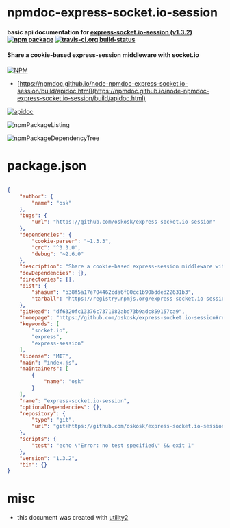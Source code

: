 # npmdoc-express-socket.io-session

#### basic api documentation for  [express-socket.io-session (v1.3.2)](https://github.com/oskosk/express-socket.io-session#readme)  [![npm package](https://img.shields.io/npm/v/npmdoc-express-socket.io-session.svg?style=flat-square)](https://www.npmjs.org/package/npmdoc-express-socket.io-session) [![travis-ci.org build-status](https://api.travis-ci.org/npmdoc/node-npmdoc-express-socket.io-session.svg)](https://travis-ci.org/npmdoc/node-npmdoc-express-socket.io-session)

#### Share a cookie-based express-session middleware with socket.io

[![NPM](https://nodei.co/npm/express-socket.io-session.png?downloads=true&downloadRank=true&stars=true)](https://www.npmjs.com/package/express-socket.io-session)

- [https://npmdoc.github.io/node-npmdoc-express-socket.io-session/build/apidoc.html](https://npmdoc.github.io/node-npmdoc-express-socket.io-session/build/apidoc.html)

[![apidoc](https://npmdoc.github.io/node-npmdoc-express-socket.io-session/build/screenCapture.buildCi.browser.%252Ftmp%252Fbuild%252Fapidoc.html.png)](https://npmdoc.github.io/node-npmdoc-express-socket.io-session/build/apidoc.html)

![npmPackageListing](https://npmdoc.github.io/node-npmdoc-express-socket.io-session/build/screenCapture.npmPackageListing.svg)

![npmPackageDependencyTree](https://npmdoc.github.io/node-npmdoc-express-socket.io-session/build/screenCapture.npmPackageDependencyTree.svg)



# package.json

```json

{
    "author": {
        "name": "osk"
    },
    "bugs": {
        "url": "https://github.com/oskosk/express-socket.io-session"
    },
    "dependencies": {
        "cookie-parser": "~1.3.3",
        "crc": "^3.3.0",
        "debug": "~2.6.0"
    },
    "description": "Share a cookie-based express-session middleware with socket.io",
    "devDependencies": {},
    "directories": {},
    "dist": {
        "shasum": "b38f5a17e704462cda6f80cc1b90bdded22631b3",
        "tarball": "https://registry.npmjs.org/express-socket.io-session/-/express-socket.io-session-1.3.2.tgz"
    },
    "gitHead": "df6320fc13376c7371082abd73b9adc859157ca9",
    "homepage": "https://github.com/oskosk/express-socket.io-session#readme",
    "keywords": [
        "socket.io",
        "express",
        "express-session"
    ],
    "license": "MIT",
    "main": "index.js",
    "maintainers": [
        {
            "name": "osk"
        }
    ],
    "name": "express-socket.io-session",
    "optionalDependencies": {},
    "repository": {
        "type": "git",
        "url": "git+https://github.com/oskosk/express-socket.io-session.git"
    },
    "scripts": {
        "test": "echo \"Error: no test specified\" && exit 1"
    },
    "version": "1.3.2",
    "bin": {}
}
```



# misc
- this document was created with [utility2](https://github.com/kaizhu256/node-utility2)
